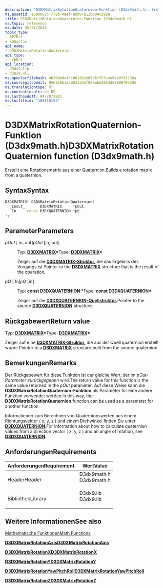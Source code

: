 ```yaml
---
description: 'D3DXMatrixRotationQuaternion-Funktion (D3dx9math.h): Erstellt eine Rotationsmatrix aus einer Quaternion.'
ms.assetid: e590058c-772b-4eef-aab0-a12bb04c299a
title: D3DXMatrixRotationQuaternion-Funktion (D3dx9math.h)
ms.topic: reference
ms.date: 05/31/2018
topic_type:
- APIRef
- kbSyntax
api_name:
- D3DXMatrixRotationQuaternion
api_type:
- LibDef
api_location:
- d3dx9.lib
- d3dx9.dll
ms.openlocfilehash: 4b30de0c45c8d78b2e07d6ff57a4e94b9753298a
ms.sourcegitcommit: 95685061d5b0333bbf9e6ebd208dde8190f97005
ms.translationtype: MT
ms.contentlocale: de-DE
ms.lasthandoff: 04/28/2021
ms.locfileid: "108118198"
---
```

# <a name="d3dxmatrixrotationquaternion-function-d3dx9mathh"></a><span data-ttu-id="1da85-103">D3DXMatrixRotationQuaternion-Funktion (D3dx9math.h)</span><span class="sxs-lookup"><span data-stu-id="1da85-103">D3DXMatrixRotationQuaternion function (D3dx9math.h)</span></span>

<span data-ttu-id="1da85-104">Erstellt eine Rotationsmatrix aus einer Quaternion.</span><span class="sxs-lookup"><span data-stu-id="1da85-104">Builds a rotation matrix from a quaternion.</span></span>

## <a name="syntax"></a><span data-ttu-id="1da85-105">Syntax</span><span class="sxs-lookup"><span data-stu-id="1da85-105">Syntax</span></span>


```C++
D3DXMATRIX* D3DXMatrixRotationQuaternion(
  _Inout_       D3DXMATRIX     *pOut,
  _In_    const D3DXQUATERNION *pQ
);
```



## <a name="parameters"></a><span data-ttu-id="1da85-106">Parameter</span><span class="sxs-lookup"><span data-stu-id="1da85-106">Parameters</span></span>

<dl> <dt>

<span data-ttu-id="1da85-107">*pOut* \[ in, out\]</span><span class="sxs-lookup"><span data-stu-id="1da85-107">*pOut* \[in, out\]</span></span>
</dt> <dd>

<span data-ttu-id="1da85-108">Typ: **[ **D3DXMATRIX**](d3dxmatrix.md)\***</span><span class="sxs-lookup"><span data-stu-id="1da85-108">Type: **[**D3DXMATRIX**](d3dxmatrix.md)\***</span></span>

<span data-ttu-id="1da85-109">Zeiger auf die [**D3DXMATRIX-Struktur,**](d3dxmatrix.md) die das Ergebnis des Vorgangs ist.</span><span class="sxs-lookup"><span data-stu-id="1da85-109">Pointer to the [**D3DXMATRIX**](d3dxmatrix.md) structure that is the result of the operation.</span></span>

</dd> <dt>

<span data-ttu-id="1da85-110">*pQ* \[ In\]</span><span class="sxs-lookup"><span data-stu-id="1da85-110">*pQ* \[in\]</span></span>
</dt> <dd>

<span data-ttu-id="1da85-111">Typ: **const [**D3DXQUATERNION**](d3dxquaternion.md) \***</span><span class="sxs-lookup"><span data-stu-id="1da85-111">Type: **const [**D3DXQUATERNION**](d3dxquaternion.md)\***</span></span>

<span data-ttu-id="1da85-112">Zeiger auf die [**D3DXQUATERNION-Quellstruktur.**](d3dxquaternion.md)</span><span class="sxs-lookup"><span data-stu-id="1da85-112">Pointer to the source [**D3DXQUATERNION**](d3dxquaternion.md) structure.</span></span>

</dd> </dl>

## <a name="return-value"></a><span data-ttu-id="1da85-113">Rückgabewert</span><span class="sxs-lookup"><span data-stu-id="1da85-113">Return value</span></span>

<span data-ttu-id="1da85-114">Typ: **[ **D3DXMATRIX**](d3dxmatrix.md)\***</span><span class="sxs-lookup"><span data-stu-id="1da85-114">Type: **[**D3DXMATRIX**](d3dxmatrix.md)\***</span></span>

<span data-ttu-id="1da85-115">Zeiger auf eine [**D3DXMATRIX-Struktur,**](d3dxmatrix.md) die aus der Quell quaternion erstellt wurde.</span><span class="sxs-lookup"><span data-stu-id="1da85-115">Pointer to a [**D3DXMATRIX**](d3dxmatrix.md) structure built from the source quaternion.</span></span>

## <a name="remarks"></a><span data-ttu-id="1da85-116">Bemerkungen</span><span class="sxs-lookup"><span data-stu-id="1da85-116">Remarks</span></span>

<span data-ttu-id="1da85-117">Der Rückgabewert für diese Funktion ist der gleiche Wert, der im *pOut-Parameter zurückgegeben* wird.</span><span class="sxs-lookup"><span data-stu-id="1da85-117">The return value for this function is the same value returned in the *pOut* parameter.</span></span> <span data-ttu-id="1da85-118">Auf diese Weise kann die **D3DXMatrixRotationQuaternion-Funktion** als Parameter für eine andere Funktion verwendet werden.</span><span class="sxs-lookup"><span data-stu-id="1da85-118">In this way, the **D3DXMatrixRotationQuaternion** function can be used as a parameter for another function.</span></span>

<span data-ttu-id="1da85-119">Informationen zum Berechnen von Quaternionswerten aus einem Richtungsvektor ( x, y, z ) und einem Drehwinkel finden Sie unter [**D3DXQUATERNION**](d3dxquaternion.md).</span><span class="sxs-lookup"><span data-stu-id="1da85-119">For information about how to calculate quaternion values from a direction vector ( x, y, z ) and an angle of rotation, see [**D3DXQUATERNION**](d3dxquaternion.md).</span></span>

## <a name="requirements"></a><span data-ttu-id="1da85-120">Anforderungen</span><span class="sxs-lookup"><span data-stu-id="1da85-120">Requirements</span></span>



| <span data-ttu-id="1da85-121">Anforderungen</span><span class="sxs-lookup"><span data-stu-id="1da85-121">Requirement</span></span> | <span data-ttu-id="1da85-122">Wert</span><span class="sxs-lookup"><span data-stu-id="1da85-122">Value</span></span> |
|--------------------|----------------------------------------------------------------------------------------|
| <span data-ttu-id="1da85-123">Header</span><span class="sxs-lookup"><span data-stu-id="1da85-123">Header</span></span><br/>  | <dl> <span data-ttu-id="1da85-124"><dt>D3dx9math.h</dt></span><span class="sxs-lookup"><span data-stu-id="1da85-124"><dt>D3dx9math.h</dt></span></span> </dl> |
| <span data-ttu-id="1da85-125">Bibliothek</span><span class="sxs-lookup"><span data-stu-id="1da85-125">Library</span></span><br/> | <dl> <span data-ttu-id="1da85-126"><dt>D3dx9.lib</dt></span><span class="sxs-lookup"><span data-stu-id="1da85-126"><dt>D3dx9.lib</dt></span></span> </dl>   |



## <a name="see-also"></a><span data-ttu-id="1da85-127">Weitere Informationen</span><span class="sxs-lookup"><span data-stu-id="1da85-127">See also</span></span>

<dl> <dt>

[<span data-ttu-id="1da85-128">Mathematische Funktionen</span><span class="sxs-lookup"><span data-stu-id="1da85-128">Math Functions</span></span>](dx9-graphics-reference-d3dx-functions-math.md)
</dt> <dt>

[<span data-ttu-id="1da85-129">**D3DXMatrixRotationAxis**</span><span class="sxs-lookup"><span data-stu-id="1da85-129">**D3DXMatrixRotationAxis**</span></span>](d3dxmatrixrotationaxis.md)
</dt> <dt>

[<span data-ttu-id="1da85-130">**D3DXMatrixRotationX**</span><span class="sxs-lookup"><span data-stu-id="1da85-130">**D3DXMatrixRotationX**</span></span>](d3dxmatrixrotationx.md)
</dt> <dt>

[<span data-ttu-id="1da85-131">**D3DXMatrixRotationY**</span><span class="sxs-lookup"><span data-stu-id="1da85-131">**D3DXMatrixRotationY**</span></span>](d3dxmatrixrotationy.md)
</dt> <dt>

[<span data-ttu-id="1da85-132">**D3DXMatrixRotationYawPitchRoll**</span><span class="sxs-lookup"><span data-stu-id="1da85-132">**D3DXMatrixRotationYawPitchRoll**</span></span>](d3dxmatrixrotationyawpitchroll.md)
</dt> <dt>

[<span data-ttu-id="1da85-133">**D3DXMatrixRotationZ**</span><span class="sxs-lookup"><span data-stu-id="1da85-133">**D3DXMatrixRotationZ**</span></span>](d3dxmatrixrotationz.md)
</dt> </dl>

 

 




